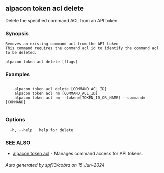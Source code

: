 ## alpacon token acl delete

Delete the specified command ACL from an API token.

### Synopsis


	Removes an existing command acl from the API token
	This command requires the command acl id to identify the command acl to be deleted.
	

```
alpacon token acl delete [flags]
```

### Examples

```

	alpacon token acl delete [COMMAND_ACL_ID]
	alpacon token acl rm [COMMAND_ACL_ID]
	alpacon token acl rm --token=[TOKEN_ID_OR_NAME] --command=[COMMAND]
	
```

### Options

```
  -h, --help   help for delete
```

### SEE ALSO

* [alpacon token acl](alpacon_token_acl.md)	 - Manages command access for API tokens.

###### Auto generated by spf13/cobra on 15-Jun-2024
